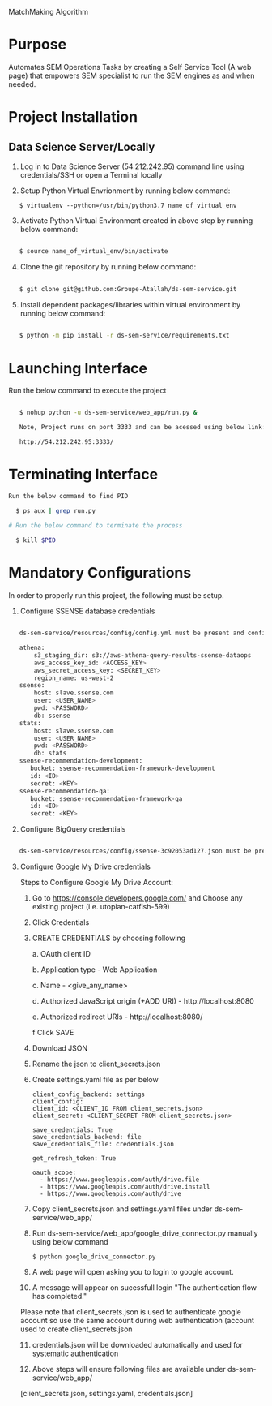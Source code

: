 MatchMaking Algorithm




# Purpose

Automates SEM Operations Tasks by creating a Self Service Tool (A web page) that empowers SEM specialist to run the SEM engines as and when needed.



# Project Installation

## Data Science Server/Locally

1. Log in to Data Science Server (54.212.242.95) command line using credentials/SSH or open a Terminal locally

2. Setup Python Virtual Envrionment by running below command:
   
```
   $ virtualenv --python=/usr/bin/python3.7 name_of_virtual_env
```

3. Activate Python Virtual Environment created in above step by running below command:
```bash

   $ source name_of_virtual_env/bin/activate
```

4. Clone the git repository by running below command:
```bash
 
   $ git clone git@github.com:Groupe-Atallah/ds-sem-service.git
```

5. Install dependent packages/libraries within virtual environment by running below command:
```bash
  
   $ python -m pip install -r ds-sem-service/requirements.txt

```

# Launching Interface
Run the below command to execute the project
```bash

   $ nohup python -u ds-sem-service/web_app/run.py &

   Note, Project runs on port 3333 and can be acessed using below link:

   http://54.212.242.95:3333/

```

# Terminating Interface
```bash
Run the below command to find PID

  $ ps aux | grep run.py

# Run the below command to terminate the process
  
  $ kill $PID
```

# Mandatory Configurations

In order to properly run this project, the following must be setup.

1. Configure SSENSE database credentials

```bash

   ds-sem-service/resources/config/config.yml must be present and configured as per below

   athena:
       s3_staging_dir: s3://aws-athena-query-results-ssense-dataops
       aws_access_key_id: <ACCESS_KEY>
       aws_secret_access_key: <SECRET_KEY>
       region_name: us-west-2
   ssense:
       host: slave.ssense.com
       user: <USER_NAME>
       pwd: <PASSWORD>
       db: ssense
   stats:
       host: slave.ssense.com
       user: <USER_NAME>
       pwd: <PASSWORD>
       db: stats   
   ssense-recommendation-development:
      bucket: ssense-recommendation-framework-development
      id: <ID>
      secret: <KEY>
   ssense-recommendation-qa:
      bucket: ssense-recommendation-framework-qa
      id: <ID>
      secret: <KEY>
```

2. Configure BigQuery credentials
```bash

   ds-sem-service/resources/config/ssense-3c92053ad127.json must be present
```

3. Configure Google My Drive credentials


   Steps to Configure Google My Drive Account:

   1. Go to https://console.developers.google.com/ and Choose any existing project (i.e. utopian-catfish-599)

   2. Click Credentials 

   3. CREATE CREDENTIALS by choosing following

      a. OAuth  client ID
      
      b. Application type - Web Application
      
      c. Name - <give_any_name>
      
      d. Authorized JavaScript origin (+ADD URI) - http://localhost:8080
      
      e. Authorized redirect URIs  - http://localhost:8080/
      
      f Click SAVE

   4. Download JSON
   
   5. Rename the json to client_secrets.json
   
   6. Create settings.yaml file as per below
      ```
      client_config_backend: settings
      client_config:
      client_id: <CLIENT_ID FROM client_secrets.json>
      client_secret: <CLIENT_SECRET FROM client_secrets.json>

      save_credentials: True
      save_credentials_backend: file
      save_credentials_file: credentials.json

      get_refresh_token: True

      oauth_scope:
        - https://www.googleapis.com/auth/drive.file
        - https://www.googleapis.com/auth/drive.install
        - https://www.googleapis.com/auth/drive

      ```
      

   7. Copy client_secrets.json and  settings.yaml files under ds-sem-service/web_app/
   
   8. Run ds-sem-service/web_app/google_drive_connector.py manually using below command
      ```
      $ python google_drive_connector.py
      ```
   
   9. A web page will open asking you to login to google account.
   
   10. A message will appear on sucessfull login "The authentication flow has completed."
    
    Please note that client_secrets.json is used to authenticate google account so use the same account during web authentication 
    (account used to create  client_secrets.json
   
   11. credentials.json will be downloaded automatically and used for systematic authentication
   
   12. Above steps will ensure following files are available under ds-sem-service/web_app/
   
      [client_secrets.json, settings.yaml, credentials.json]
      






